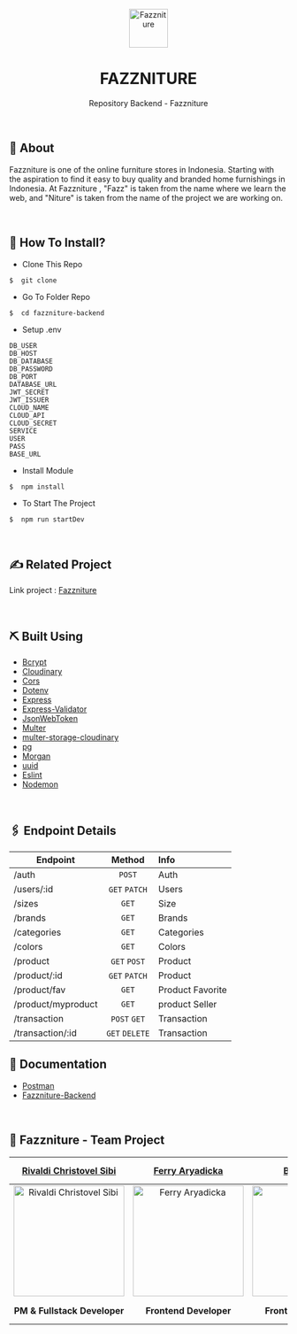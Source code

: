 <p align="center">
  <img src="" alt="Fazzniture" width='70'>
</p>
<div align="center">
<h1>FAZZNITURE</h1>
<p>Repository Backend - Fazzniture</p>
<br>
</div>

## 📍 About

<p>Fazzniture is one of the online furniture stores in Indonesia. Starting with the aspiration to find it easy to buy quality and branded home furnishings in Indonesia. At Fazzniture , "Fazz" is taken from the name where we learn the web, and "Niture" is taken from the name of the project we are working on.</p>
<br>

## 📌 How To Install?

- Clone This Repo

```
$  git clone
```

- Go To Folder Repo

```
$  cd fazzniture-backend
```

- Setup .env

```
DB_USER
DB_HOST
DB_DATABASE
DB_PASSWORD
DB_PORT
DATABASE_URL
JWT_SECRET
JWT_ISSUER
CLOUD_NAME
CLOUD_API
CLOUD_SECRET
SERVICE
USER
PASS
BASE_URL
```

- Install Module

```
$  npm install
```

- To Start The Project

```
$  npm run startDev
```

<br/>

## ✍️ Related Project

Link project : [Fazzniture](https://fazzniture.netlify.app/)

<br>

## ⛏️ Built Using

- [Bcrypt](https://www.npmjs.com/package/bcrypt)
- [Cloudinary](https://www.npmjs.com/package/cloudinary)
- [Cors](https://www.npmjs.com/package/cors)
- [Dotenv](https://www.npmjs.com/package/dotenv)
- [Express](https://www.npmjs.com/package/express)
- [Express-Validator](https://www.npmjs.com/package/express-validator)
- [JsonWebToken](https://www.npmjs.com/package/jsonwebtoken)
- [Multer](https://www.npmjs.com/package/multer)
- [multer-storage-cloudinary](https://www.npmjs.com/package/multer-storage-cloudinary)
- [pg](https://www.npmjs.com/package/pg)
- [Morgan](https://www.npmjs.com/package/morgan)
- [uuid](https://www.npmjs.com/package/uuidv4)
- [Eslint](https://www.npmjs.com/package/eslint)
- [Nodemon](https://www.npmjs.com/package/nodemon)

<br>

## 🖇 Endpoint Details

| Endpoint           |     Method     | Info             |
| ------------------ | :------------: | :--------------- |
| /auth              |     `POST`     | Auth             |
| /users/:id         | `GET` `PATCH`  | Users            |
| /sizes             |     `GET`      | Size             |
| /brands            |     `GET`      | Brands           |
| /categories        |     `GET`      | Categories       |
| /colors            |     `GET`      | Colors           |
| /product           |  `GET` `POST`  | Product          |
| /product/:id       | `GET` `PATCH`  | Product          |
| /product/fav       |     `GET`      | Product Favorite |
| /product/myproduct |     `GET`      | product Seller   |
| /transaction       |  `POST` `GET`  | Transaction      |
| /transaction/:id   | `GET` `DELETE` | Transaction      |

## 📄 Documentation

- [Postman](https://documenter.getpostman.com/view/20120165/UzBpLmYN)
- [Fazzniture-Backend](https://fazzniture-store.herokuapp.com/)

<br>

## 🤝 Fazzniture - Team Project

| [Rivaldi Christovel Sibi](https://github.com/RivaldiSiby) | [Ferry Aryadicka](https://github.com/faryadicka) | [Bill Hikmah](https://github.com/billhikmah) | [Jalaludin Alkhotami](https://github.com/JalalDA) | [Elyas Purba Prastiya](https://github.com/elyasprba) |
| :-------------------------------------------------------: | :----------------------------------------------: | :------------------------------------------: | :-----------------------------------------------: | :--------------------------------------------------: |
|  <img src="" alt="Rivaldi Christovel Sibi" width='200'>   |  <img src="" alt="Ferry Aryadicka" width='200'>  |  <img src="" alt="Bill Hikmah" width='200'>  | <img src="" alt="Jalaludin Alkhotami" width='75'> | <img src="" alt="Elyas Purba Prastiya" width='200'>  |
|              <b>PM & Fullstack Developer</b>              |            <b>Frontend Developer</b>             |          <b>Frontend Developer</b>           |             <b>Backend Developer</b>              |              <b>Fullstack Developer</b>              |
